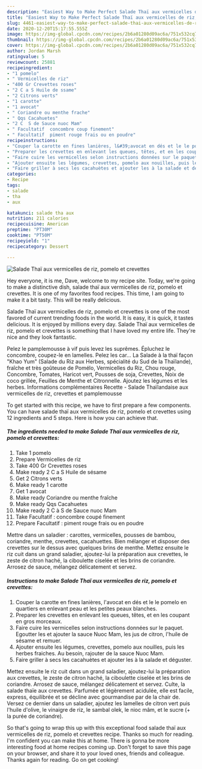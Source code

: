 ```yaml
---
description: "Easiest Way to Make Perfect Salade Thaï aux vermicelles de riz, pomelo et crevettes"
title: "Easiest Way to Make Perfect Salade Thaï aux vermicelles de riz, pomelo et crevettes"
slug: 4461-easiest-way-to-make-perfect-salade-thai-aux-vermicelles-de-riz-pomelo-et-crevettes
date: 2020-12-20T15:17:55.555Z
image: https://img-global.cpcdn.com/recipes/2b6a01280d09ac6a/751x532cq70/salade-thai-aux-vermicelles-de-riz-pomelo-et-crevettes-photo-principale-de-la-recette.jpg
thumbnail: https://img-global.cpcdn.com/recipes/2b6a01280d09ac6a/751x532cq70/salade-thai-aux-vermicelles-de-riz-pomelo-et-crevettes-photo-principale-de-la-recette.jpg
cover: https://img-global.cpcdn.com/recipes/2b6a01280d09ac6a/751x532cq70/salade-thai-aux-vermicelles-de-riz-pomelo-et-crevettes-photo-principale-de-la-recette.jpg
author: Jordan Marsh
ratingvalue: 5
reviewcount: 25881
recipeingredient:
- "1 pomelo"
- " Vermicelles de riz"
- "400 Gr Crevettes roses"
- "2 C a S Huile de ssame"
- "2 Citrons verts"
- "1 carotte"
- "1 avocat"
- " Coriandre ou menthe frache"
- " Qqs Cacahuetes"
- "2 C  S de Sauce nuoc Mam"
- " Facultatif  concombre coup finement"
- " Facultatif  piment rouge frais ou en poudre"
recipeinstructions:
- "Couper la carotte en fines lanières, l&#39;avocat en dés et le le pomelo en quartiers en enlevant peau et les petites peaux blanches."
- "Preparer les crevettes en enlevant les queues, têtes, et en les coupant en gros morceaux."
- "Faire cuire les vermicelles selon instructions données sur le paquet. Egoutter les et ajouter la sauce Nuoc Mam, les jus de citron, l&#39;huile de sésame et remuer."
- "Ajouter ensuite les légumes, crevettes, pomelo aux nouilles, puis les herbes fraiches. Au besoin, rajouter de la sauce Nuoc Mam."
- "Faire griller à secs les cacahuètes et ajouter les à la salade et déguster."
categories:
- Recipe
tags:
- salade
- tha
- aux

katakunci: salade tha aux 
nutrition: 211 calories
recipecuisine: American
preptime: "PT30M"
cooktime: "PT50M"
recipeyield: "1"
recipecategory: Dessert

---
```



![Salade Thaï aux vermicelles de riz, pomelo et crevettes](https://img-global.cpcdn.com/recipes/2b6a01280d09ac6a/751x532cq70/salade-thai-aux-vermicelles-de-riz-pomelo-et-crevettes-photo-principale-de-la-recette.jpg)

Hey everyone, it is me, Dave, welcome to my recipe site. Today, we're going to make a distinctive dish, salade thaï aux vermicelles de riz, pomelo et crevettes. It is one of my favorites food recipes. This time, I am going to make it a bit tasty. This will be really delicious.

Salade Thaï aux vermicelles de riz, pomelo et crevettes is one of the most favored of current trending foods in the world. It is easy, it is quick, it tastes delicious. It is enjoyed by millions every day. Salade Thaï aux vermicelles de riz, pomelo et crevettes is something that I have loved my entire life. They're nice and they look fantastic.

Pelez le pamplemousse à vif puis levez les suprêmes. Épluchez le concombre, coupez-le en lamelles. Pelez les car… La Salade à la thaï façon &#34;Khao Yum&#34; (Salade du Riz aux Herbes, spécialité du Sud de la Thaïlande), fraîche et très goûteuse de Pomélo, Vermicelles du Riz, Chou rouge, Concombre, Tomates, Haricot vert, Pousses de soja, Crevettes, Noix de coco grillée, Feuilles de Menthe et Citronnelle. Ajoutez les légumes et les herbes. Informations complémentaires Recette - Salade Thaïlandaise aux vermicelles de riz, crevettes et pamplemousse


To get started with this recipe, we have to first prepare a few components. You can have salade thaï aux vermicelles de riz, pomelo et crevettes using 12 ingredients and 5 steps. Here is how you can achieve that.

<!--inarticleads1-->

##### The ingredients needed to make Salade Thaï aux vermicelles de riz, pomelo et crevettes:

1. Take 1 pomelo
1. Prepare  Vermicelles de riz
1. Take 400 Gr Crevettes roses
1. Make ready 2 C a S Huile de sésame
1. Get 2 Citrons verts
1. Make ready 1 carotte
1. Get 1 avocat
1. Make ready  Coriandre ou menthe fraîche
1. Make ready  Qqs Cacahuetes
1. Make ready 2 C à S de Sauce nuoc Mam
1. Take  Facultatif : concombre coupé finement
1. Prepare  Facultatif : piment rouge frais ou en poudre


Mettre dans un saladier : carottes, vermicelles, pousses de bambou, coriandre, menthe, crevettes, cacahuettes. Bien mélanger et disposer des crevettes sur le dessus avec quelques brins de menthe. Mettez ensuite le riz cuit dans un grand saladier, ajoutez-lui la préparation aux crevettes, le zeste de citron haché, la ciboulette ciselée et les brins de coriandre. Arrosez de sauce, mélangez délicatement et servez. 

<!--inarticleads2-->

##### Instructions to make Salade Thaï aux vermicelles de riz, pomelo et crevettes:

1. Couper la carotte en fines lanières, l&#39;avocat en dés et le le pomelo en quartiers en enlevant peau et les petites peaux blanches.
1. Preparer les crevettes en enlevant les queues, têtes, et en les coupant en gros morceaux.
1. Faire cuire les vermicelles selon instructions données sur le paquet. Egoutter les et ajouter la sauce Nuoc Mam, les jus de citron, l&#39;huile de sésame et remuer.
1. Ajouter ensuite les légumes, crevettes, pomelo aux nouilles, puis les herbes fraiches. Au besoin, rajouter de la sauce Nuoc Mam.
1. Faire griller à secs les cacahuètes et ajouter les à la salade et déguster.


Mettez ensuite le riz cuit dans un grand saladier, ajoutez-lui la préparation aux crevettes, le zeste de citron haché, la ciboulette ciselée et les brins de coriandre. Arrosez de sauce, mélangez délicatement et servez. Culte, la salade thaïe aux crevettes. Parfumée et légèrement acidulée, elle est facile, express, équilibrée et se décline avec gourmandise par de la chair de. Versez ce dernier dans un saladier, ajoutez les lamelles de citron vert puis l&#39;huile d&#39;olive, le vinaigre de riz, le sambal olek, le nioc mâm, et le sucre (+ la purée de coriandre). 

So that's going to wrap this up with this exceptional food salade thaï aux vermicelles de riz, pomelo et crevettes recipe. Thanks so much for reading. I'm confident you can make this at home. There is gonna be more interesting food at home recipes coming up. Don't forget to save this page on your browser, and share it to your loved ones, friends and colleague. Thanks again for reading. Go on get cooking!

